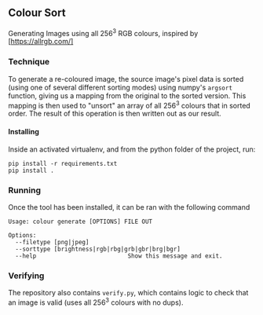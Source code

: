 ## Colour Sort 

Generating Images using all 256<sup>3</sup> RGB colours, inspired by [https://allrgb.com/]

### Technique

To generate a re-coloured image, the source image's pixel data is sorted (using one of several different sorting modes) using numpy's `argsort` function, giving us a mapping from the original to the sorted version. This mapping is then used to "unsort" an array of all 256<sup>3</sup> colours that in sorted order. The result of this operation is then written out as our result.

#### Installing

Inside an activated virtualenv, and from the python folder of the project, run:
```
pip install -r requirements.txt
pip install .
```

### Running

Once the tool has been installed, it can be ran with the following command
```
Usage: colour generate [OPTIONS] FILE OUT

Options:
  --filetype [png|jpeg]
  --sorttype [brightness|rgb|rbg|grb|gbr|brg|bgr]
  --help                          Show this message and exit.
```

### Verifying

The repository also contains `verify.py`, which contains logic to check that an image is valid (uses all 256<sup>3</sup> colours with no dups). 
